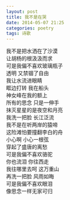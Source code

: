 ```yaml
---
layout: post
title: 我不是在哭
date: 2014-05-07 21:25
categories: poetry
tags: 诗歌
---
```


我不是把水洒在了沙漠  
让胡杨的根汲汲而求  
可是我偏不喜欢玻璃瓶子  
透明  又禁锢了自由  
我让水流进眼睛  
眶边打转  我在船头  
神女峰在我的额上  
所有的思念  只是一伸手  
抹灭星星的是夜空和月亮  
我洗一把脸  长江泛流  
我不是在听两岸的猿啼  
这险滩怕要撞翻李白的舟  
小心啊  小心一根弦  
穿起了盛唐的离愁  
可是我偏不喜欢骆驼  
你也流泪  你往西走  
我往哪里去呵  这万重山  
再洗一把脸  风雨如晦   
可是我偏不喜欢眼泪  
像思念一样无家可归